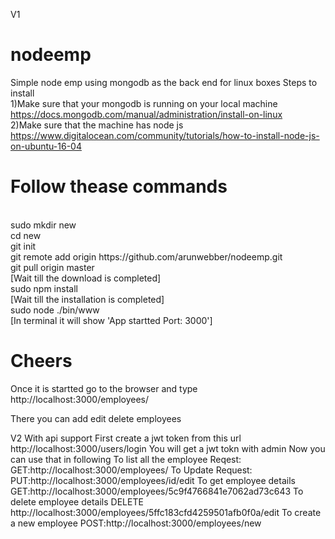 V1
# nodeemp
Simple node emp using mongodb as the back end for linux boxes
Steps to install</br>
1)Make sure that your mongodb is running  on your local machine</br>
https://docs.mongodb.com/manual/administration/install-on-linux </br>
2)Make sure that the machine has node js</br>
https://www.digitalocean.com/community/tutorials/how-to-install-node-js-on-ubuntu-16-04

# Follow thease commands
</br>
sudo mkdir new</br>
cd new</br>
git init</br>
git remote add origin https://github.com/arunwebber/nodeemp.git</br>
git pull origin master</br>
[Wait till the download is completed]</br>
sudo npm install</br>
[Wait till the installation is completed]</br>
sudo node ./bin/www</br>
[In terminal it will show 'App startted Port: 3000']</br>

# Cheers

Once it is startted go to the browser and type
http://localhost:3000/employees/</br>

There you can add edit delete employees

V2
With api support
First create a jwt token from this url
http://localhost:3000/users/login You will get a jwt tokn with admin Now you can use that in following
To list all the employee
Reqest: GET:http://localhost:3000/employees/
To Update
Request: PUT:http://localhost:3000/employees/id/edit
To get employee details
GET:http://localhost:3000/employees/5c9f4766841e7062ad73c643
To delete employee details
DELETE http://localhost:3000/employees/5ffc183cfd4259501afb0f0a/edit
To create a new employee
POST:http://localhost:3000/employees/new
